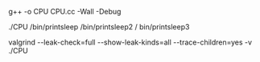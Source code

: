 g++ -o CPU CPU.cc -Wall -Debug

./CPU /bin/printsleep /bin/printsleep2 /
bin/printsleep3

valgrind --leak-check=full --show-leak-kinds=all --trace-children=yes -v ./CPU
